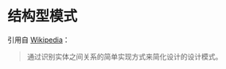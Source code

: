 # 结构型模式

引用自 [Wikipedia](https://en.wikipedia.org/wiki/Structural_pattern)：

> 通过识别实体之间关系的简单实现方式来简化设计的设计模式。
